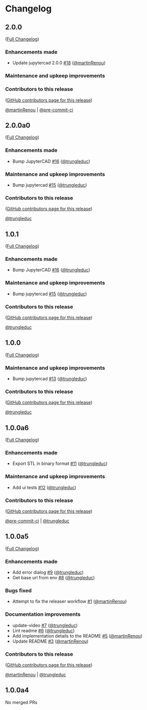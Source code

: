 # Changelog

<!-- <START NEW CHANGELOG ENTRY> -->

## 2.0.0

([Full Changelog](https://github.com/jupytercad/JupyterCAD-SALOME/compare/v2.0.0a0...739d6c1019f4a8770771aefdcaf264cdc1e2f218))

### Enhancements made

- Update jupytercad 2.0.0 [#18](https://github.com/jupytercad/JupyterCAD-SALOME/pull/18) ([@martinRenou](https://github.com/martinRenou))

### Maintenance and upkeep improvements

### Contributors to this release

([GitHub contributors page for this release](https://github.com/jupytercad/JupyterCAD-SALOME/graphs/contributors?from=2024-04-22&to=2024-07-02&type=c))

[@martinRenou](https://github.com/search?q=repo%3Ajupytercad%2FJupyterCAD-SALOME+involves%3AmartinRenou+updated%3A2024-04-22..2024-07-02&type=Issues) | [@pre-commit-ci](https://github.com/search?q=repo%3Ajupytercad%2FJupyterCAD-SALOME+involves%3Apre-commit-ci+updated%3A2024-04-22..2024-07-02&type=Issues)

<!-- <END NEW CHANGELOG ENTRY> -->

## 2.0.0a0

([Full Changelog](https://github.com/jupytercad/jupytercad-salome/compare/v1.0.0...6b399abfd25689ab2fc3899f1dc0b98d529bb15e))

### Enhancements made

- Bump JupyterCAD [#16](https://github.com/jupytercad/jupytercad-salome/pull/16) ([@trungleduc](https://github.com/trungleduc))

### Maintenance and upkeep improvements

- Bump jupytercad [#15](https://github.com/jupytercad/jupytercad-salome/pull/15) ([@trungleduc](https://github.com/trungleduc))

### Contributors to this release

([GitHub contributors page for this release](https://github.com/jupytercad/jupytercad-salome/graphs/contributors?from=2024-01-12&to=2024-04-22&type=c))

[@trungleduc](https://github.com/search?q=repo%3Ajupytercad%2Fjupytercad-salome+involves%3Atrungleduc+updated%3A2024-01-12..2024-04-22&type=Issues)

## 1.0.1

([Full Changelog](https://github.com/jupytercad/jupytercad-salome/compare/v1.0.0...6b399abfd25689ab2fc3899f1dc0b98d529bb15e))

### Enhancements made

- Bump JupyterCAD [#16](https://github.com/jupytercad/jupytercad-salome/pull/16) ([@trungleduc](https://github.com/trungleduc))

### Maintenance and upkeep improvements

- Bump jupytercad [#15](https://github.com/jupytercad/jupytercad-salome/pull/15) ([@trungleduc](https://github.com/trungleduc))

### Contributors to this release

([GitHub contributors page for this release](https://github.com/jupytercad/jupytercad-salome/graphs/contributors?from=2024-01-12&to=2024-04-19&type=c))

[@trungleduc](https://github.com/search?q=repo%3Ajupytercad%2Fjupytercad-salome+involves%3Atrungleduc+updated%3A2024-01-12..2024-04-19&type=Issues)

## 1.0.0

([Full Changelog](https://github.com/jupytercad/jupytercad-salome/compare/v1.0.0a6...04dd76583128290de03cfa4019327e6886db9220))

### Maintenance and upkeep improvements

- Bump jupytercad [#13](https://github.com/jupytercad/jupytercad-salome/pull/13) ([@trungleduc](https://github.com/trungleduc))

### Contributors to this release

([GitHub contributors page for this release](https://github.com/jupytercad/jupytercad-salome/graphs/contributors?from=2024-01-04&to=2024-01-12&type=c))

[@trungleduc](https://github.com/search?q=repo%3Ajupytercad%2Fjupytercad-salome+involves%3Atrungleduc+updated%3A2024-01-04..2024-01-12&type=Issues)

## 1.0.0a6

([Full Changelog](https://github.com/jupytercad/jupytercad-salome/compare/v1.0.0a5...c2ce83df6882a28abb969d8dae64133c2a284600))

### Enhancements made

- Export STL in binary format [#11](https://github.com/jupytercad/jupytercad-salome/pull/11) ([@trungleduc](https://github.com/trungleduc))

### Maintenance and upkeep improvements

- Add ui tests [#12](https://github.com/jupytercad/jupytercad-salome/pull/12) ([@trungleduc](https://github.com/trungleduc))

### Contributors to this release

([GitHub contributors page for this release](https://github.com/jupytercad/jupytercad-salome/graphs/contributors?from=2023-12-22&to=2024-01-04&type=c))

[@pre-commit-ci](https://github.com/search?q=repo%3Ajupytercad%2Fjupytercad-salome+involves%3Apre-commit-ci+updated%3A2023-12-22..2024-01-04&type=Issues) | [@trungleduc](https://github.com/search?q=repo%3Ajupytercad%2Fjupytercad-salome+involves%3Atrungleduc+updated%3A2023-12-22..2024-01-04&type=Issues)

## 1.0.0a5

([Full Changelog](https://github.com/jupytercad/jupytercad-salome/compare/v1.0.0a4...f43f1f98e2aa334d290e6c3aaa4a9adadb2f0f8b))

### Enhancements made

- Add error dialog [#9](https://github.com/jupytercad/jupytercad-salome/pull/9) ([@trungleduc](https://github.com/trungleduc))
- Get base url from env [#8](https://github.com/jupytercad/jupytercad-salome/pull/8) ([@trungleduc](https://github.com/trungleduc))

### Bugs fixed

- Attempt to fix the releaser workflow [#1](https://github.com/jupytercad/jupytercad-salome/pull/1) ([@martinRenou](https://github.com/martinRenou))

### Documentation improvements

- update-video [#7](https://github.com/jupytercad/jupytercad-salome/pull/7) ([@trungleduc](https://github.com/trungleduc))
- Lint readme [#6](https://github.com/jupytercad/jupytercad-salome/pull/6) ([@trungleduc](https://github.com/trungleduc))
- Add implementation details to the README [#5](https://github.com/jupytercad/jupytercad-salome/pull/5) ([@martinRenou](https://github.com/martinRenou))
- Update README [#3](https://github.com/jupytercad/jupytercad-salome/pull/3) ([@martinRenou](https://github.com/martinRenou))

### Contributors to this release

([GitHub contributors page for this release](https://github.com/jupytercad/jupytercad-salome/graphs/contributors?from=2023-12-21&to=2023-12-22&type=c))

[@martinRenou](https://github.com/search?q=repo%3Ajupytercad%2Fjupytercad-salome+involves%3AmartinRenou+updated%3A2023-12-21..2023-12-22&type=Issues) | [@trungleduc](https://github.com/search?q=repo%3Ajupytercad%2Fjupytercad-salome+involves%3Atrungleduc+updated%3A2023-12-21..2023-12-22&type=Issues)

## 1.0.0a4

No merged PRs
